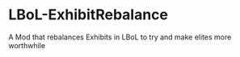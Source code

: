 # LBoL-ExhibitRebalance
A Mod that rebalances Exhibits in LBoL to try and make elites more worthwhile
